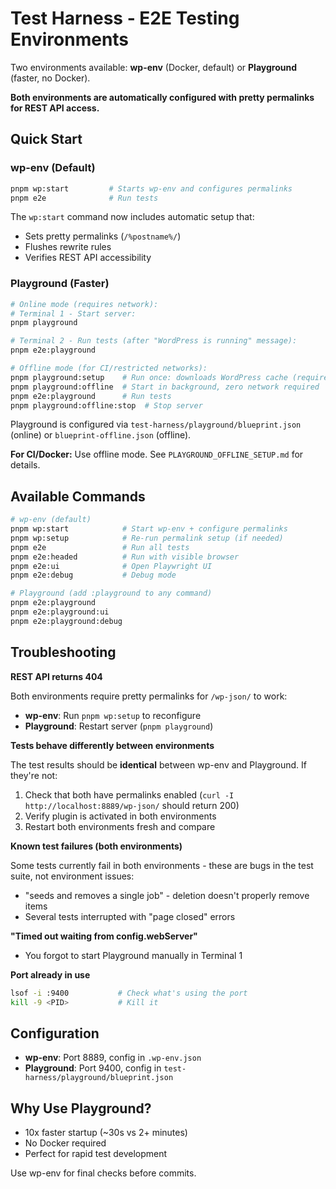# Test Harness - E2E Testing Environments

Two environments available: **wp-env** (Docker, default) or **Playground** (faster, no Docker).

**Both environments are automatically configured with pretty permalinks for REST API access.**

## Quick Start

### wp-env (Default)

```bash
pnpm wp:start         # Starts wp-env and configures permalinks
pnpm e2e              # Run tests
```

The `wp:start` command now includes automatic setup that:

- Sets pretty permalinks (`/%postname%/`)
- Flushes rewrite rules
- Verifies REST API accessibility

### Playground (Faster)

```bash
# Online mode (requires network):
# Terminal 1 - Start server:
pnpm playground

# Terminal 2 - Run tests (after "WordPress is running" message):
pnpm e2e:playground

# Offline mode (for CI/restricted networks):
pnpm playground:setup    # Run once: downloads WordPress cache (requires network)
pnpm playground:offline  # Start in background, zero network required
pnpm e2e:playground      # Run tests
pnpm playground:offline:stop  # Stop server
```

Playground is configured via `test-harness/playground/blueprint.json` (online) or `blueprint-offline.json` (offline).

**For CI/Docker:** Use offline mode. See `PLAYGROUND_OFFLINE_SETUP.md` for details.

## Available Commands

```bash
# wp-env (default)
pnpm wp:start            # Start wp-env + configure permalinks
pnpm wp:setup            # Re-run permalink setup (if needed)
pnpm e2e                 # Run all tests
pnpm e2e:headed          # Run with visible browser
pnpm e2e:ui              # Open Playwright UI
pnpm e2e:debug           # Debug mode

# Playground (add :playground to any command)
pnpm e2e:playground
pnpm e2e:playground:ui
pnpm e2e:playground:debug
```

## Troubleshooting

**REST API returns 404**

Both environments require pretty permalinks for `/wp-json/` to work:

- **wp-env**: Run `pnpm wp:setup` to reconfigure
- **Playground**: Restart server (`pnpm playground`)

**Tests behave differently between environments**

The test results should be **identical** between wp-env and Playground. If they're not:

1. Check that both have permalinks enabled (`curl -I http://localhost:8889/wp-json/` should return 200)
2. Verify plugin is activated in both environments
3. Restart both environments fresh and compare

**Known test failures (both environments)**

Some tests currently fail in both environments - these are bugs in the test suite, not environment issues:

- "seeds and removes a single job" - deletion doesn't properly remove items
- Several tests interrupted with "page closed" errors

**"Timed out waiting from config.webServer"**

- You forgot to start Playground manually in Terminal 1

**Port already in use**

```bash
lsof -i :9400           # Check what's using the port
kill -9 <PID>           # Kill it
```

## Configuration

- **wp-env**: Port 8889, config in `.wp-env.json`
- **Playground**: Port 9400, config in `test-harness/playground/blueprint.json`

## Why Use Playground?

- 10x faster startup (~30s vs 2+ minutes)
- No Docker required
- Perfect for rapid test development

Use wp-env for final checks before commits.

